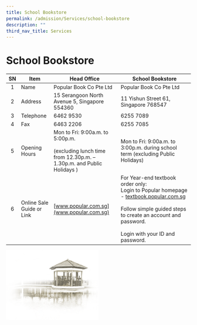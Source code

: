 ```yaml
---
title: School Bookstore
permalink: /admission/Services/school-bookstore
description: ""
third_nav_title: Services
---
```

# **School Bookstore**

| SN 	| Item 	| Head Office 	| School Bookstore 	|
|:---:	|---	|---	|---	|
| 1 	| Name 	| Popular Book Co Pte Ltd 	| Popular Book Co Pte Ltd 	|
| 2 	| Address 	| 15 Serangoon North Avenue 5, Singapore 554360 	| 11 Yishun Street 61, Singapore 768547 	|
| 3 	| Telephone 	| 6462 9530 	| 6255 7089 	|
| 4 	| Fax 	| 6463 2206 	| 6255 7085 	|
| 5 	| Opening Hours 	| Mon to Fri: 9:00a.m. to 5:00p.m.<br><br>(excluding lunch time from 12.30p.m. – 1.30p.m. and Public Holidays ) 	| Mon to Fri: 9:00a.m. to 3:00p.m. during school term (excluding Public Holidays) 	|
| 6 	| Online Sale Guide or Link 	| [www.popular.com.sg](www.popular.com.sg) 	| For Year-end textbook order only: <br>Login to Popular homepage -  [textbook.popular.com.sg](textbook.popular.com.sg)    <br><br>Follow simple guided steps to create an account and password.<br><br>Login with your ID and password. 	|

<img src="/images/pavilion.png" 
     style="width:50%">